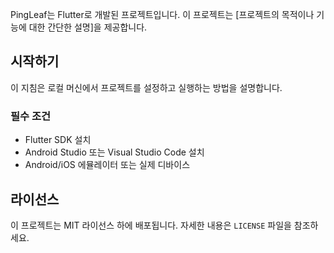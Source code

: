 PingLeaf는 Flutter로 개발된 프로젝트입니다. 이 프로젝트는 [프로젝트의 목적이나 기능에 대한 간단한 설명]을 제공합니다.

## 시작하기

이 지침은 로컬 머신에서 프로젝트를 설정하고 실행하는 방법을 설명합니다.

### 필수 조건

- Flutter SDK 설치
- Android Studio 또는 Visual Studio Code 설치
- Android/iOS 에뮬레이터 또는 실제 디바이스

## 라이선스

이 프로젝트는 MIT 라이선스 하에 배포됩니다. 자세한 내용은 `LICENSE` 파일을 참조하세요.